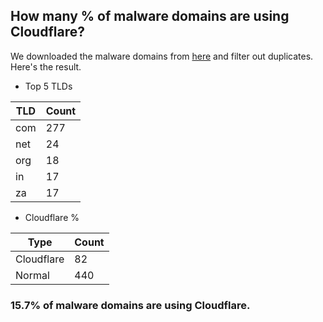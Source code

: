 ## How many % of malware domains are using Cloudflare?


We downloaded the malware domains from [here](https://urlhaus.abuse.ch) and filter out duplicates.
Here's the result.


[//]: # (start replacement)


- Top 5 TLDs

| TLD | Count |
| --- | --- |
| com | 277 |
| net | 24 |
| org | 18 |
| in | 17 |
| za | 17 |


- Cloudflare %

| Type | Count |
| --- | --- |
| Cloudflare | 82 |
| Normal | 440 |


### 15.7% of malware domains are using Cloudflare.